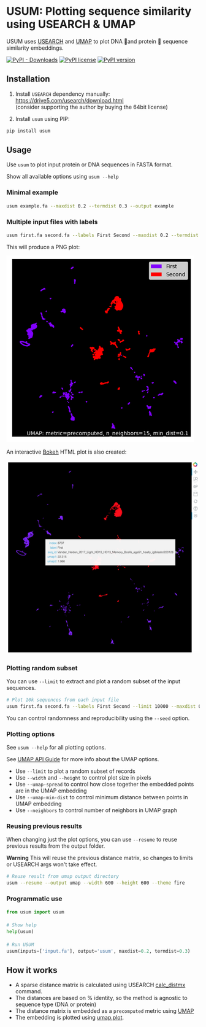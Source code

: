 # USUM: Plotting sequence similarity using USEARCH & UMAP

USUM uses [USEARCH](https://drive5.com/usearch/) and [UMAP](https://github.com/lmcinnes/umap) to plot DNA 🧬and protein 🧶 sequence similarity embeddings.

[![PyPI - Downloads](https://img.shields.io/pypi/dm/usum.svg?color=green&label=PyPI%20downloads)](https://pypi.python.org/pypi/usum/)
[![PyPI license](https://img.shields.io/pypi/l/usum.svg)](https://pypi.python.org/pypi/usum/)
[![PyPI version](https://badge.fury.io/py/usum.svg)](https://pypi.python.org/pypi/usum/)

## Installation

1. Install `USEARCH` dependency manually: https://drive5.com/usearch/download.html 
<br>(consider supporting the author by buying the 64bit license)

2. Install `usum` using PIP:

```bash
pip install usum
```

## Usage

Use `usum` to plot input protein or DNA sequences in FASTA format.

Show all available options using `usum --help`

### Minimal example


```bash
usum example.fa --maxdist 0.2 --termdist 0.3 --output example
```

### Multiple input files with labels

```bash
usum first.fa second.fa --labels First Second --maxdist 0.2 --termdist 0.3 --output umap
```

This will produce a PNG plot:

![UMAP static example](docs/example1.png?raw=true "UMAP static example")

An interactive [Bokeh](https://bokeh.org) HTML plot is also created:

![UMAP Bokeh example](docs/example2.png?raw=true "UMAP Bokeh example")

### Plotting random subset

You can use `--limit` to extract and plot a random subset of the input sequences.

```bash
# Plot 10k sequences from each input file
usum first.fa second.fa --labels First Second --limit 10000 --maxdist 0.2 --termdist 0.3 --output umap
```

You can control randomness and reproducibility using the `--seed` option.

### Plotting options

See `usum --help` for all plotting options.

See [UMAP API Guide](https://umap-learn.readthedocs.io/en/latest/api.html) for more info about the UMAP options.

- Use `--limit` to plot a random subset of records
- Use `--width` and `--height` to control plot size in pixels
- Use `--umap-spread` to control how close together the embedded points are in the UMAP embedding
- Use `--umap-min-dist` to control minimum distance between points in UMAP embedding
- Use `--neighbors` to control number of neighbors in UMAP graph


### Reusing previous results

When changing just the plot options, you can use `--resume` to reuse previous results from the output folder.

**Warning** This will reuse the previous distance matrix, so changes to limits or USEARCH args won't take effect.

```bash
# Reuse result from umap output directory
usum --resume --output umap --width 600 --height 600 --theme fire
```

### Programmatic use

```python
from usum import usum

# Show help
help(usum)

# Run USUM
usum(inputs=['input.fa'], output='usum', maxdist=0.2, termdist=0.3)
```

## How it works

- A sparse distance matrix is calculated using USEARCH [calc_distmx](https://drive5.com/usearch/manual/cmd_calc_distmx.html) command. 
- The distances are based on % identity, so the method is agnostic to sequence type (DNA or protein)
- The distance matrix is embedded as a `precomputed` metric using [UMAP](https://github.com/lmcinnes/umap) 
- The embedding is plotted using [umap.plot](https://umap-learn.readthedocs.io/en/latest/plotting.html).
